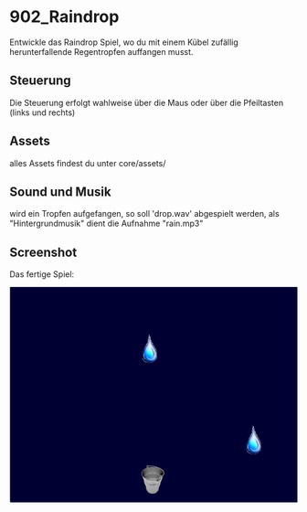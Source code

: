 # 902_Raindrop

Entwickle das Raindrop Spiel, wo du mit einem Kübel zufällig herunterfallende Regentropfen auffangen musst.

## Steuerung
Die Steuerung erfolgt wahlweise über die Maus oder über die Pfeiltasten (links und rechts)

## Assets
alles Assets findest du unter core/assets/

## Sound und Musik
wird ein Tropfen aufgefangen, so soll 'drop.wav' abgespielt werden, als "Hintergrundmusik" dient die Aufnahme "rain.mp3"

## Screenshot
Das fertige Spiel:

![Screenshot](./Raindrops.png)
